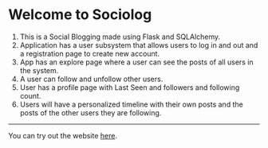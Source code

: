 # Welcome to Sociolog

1. This is a Social Blogging made using Flask and SQLAlchemy.
2. Application has a user subsystem that allows users to log in and out and a registration page to create new account.
3. App has an explore page where a user can see the posts of all users in the system.
4. A user can follow and unfollow other users.
5. User has a profile page with Last Seen and followers and following count.
6. Users will have a personalized timeline with their own posts and the posts of the other users they are following.
***
You can try out the website [here](https://sociolog.herokuapp.com/).
